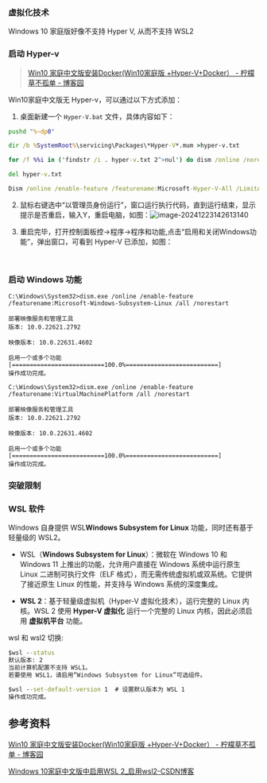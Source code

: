 ### 虚拟化技术

Windows 10 家庭版好像不支持 Hyper V, 从而不支持 WSL2



### 启动 Hyper-v

> [Win10 家庭中文版安装Docker(Win10家庭版 +Hyper-V+Docker） - 柠檬草不孤单 - 博客园](https://www.cnblogs.com/temari/p/13188168.html)

Win10家庭中文版无 Hyper-v，可以通过以下方式添加：

1. 桌面新建一个 `Hyper-V.bat` 文件，具体内容如下：

```bat
pushd "%~dp0"

dir /b %SystemRoot%\servicing\Packages\*Hyper-V*.mum >hyper-v.txt

for /f %%i in ('findstr /i . hyper-v.txt 2^>nul') do dism /online /norestart /add-package:"%SystemRoot%\servicing\Packages\%%i"

del hyper-v.txt

Dism /online /enable-feature /featurename:Microsoft-Hyper-V-All /LimitAccess /ALL
```

2. 鼠标右键选中“以管理员身份运行”，窗口运行执行代码，直到运行结束，显示提示是否重启，输入Y，重启电脑，如图：![image-20241223142613140](images/image-20241223142613140.png)

3. 重启完毕，打开控制面板控->程序->程序和功能,点击“启用和关闭Windows功能”，弹出窗口，可看到 Hyper-V 已添加，如图：

​       



### 启动 Windows 功能

```shell
C:\Windows\System32>dism.exe /online /enable-feature /featurename:Microsoft-Windows-Subsystem-Linux /all /norestart

部署映像服务和管理工具
版本: 10.0.22621.2792

映像版本: 10.0.22631.4602

启用一个或多个功能
[==========================100.0%==========================]
操作成功完成。

C:\Windows\System32>dism.exe /online /enable-feature /featurename:VirtualMachinePlatform /all /norestart

部署映像服务和管理工具
版本: 10.0.22621.2792

映像版本: 10.0.22631.4602

启用一个或多个功能
[==========================100.0%==========================]
操作成功完成。
```



### 突破限制





### WSL 软件

Windows 自身提供 WSL**Windows Subsystem for Linux** 功能，同时还有基于轻量级的 WSL2。

- WSL（**Windows Subsystem for Linux**）：微软在 Windows 10 和 Windows 11 上推出的功能，允许用户直接在 Windows 系统中运行原生 Linux 二进制可执行文件（ELF 格式），而无需传统虚拟机或双系统。它提供了接近原生 Linux 的性能，并支持与 Windows 系统的深度集成。

- **WSL 2**：基于轻量级虚拟机（Hyper-V 虚拟化技术），运行完整的 Linux 内核。WSL 2 使用 **Hyper-V 虚拟化** 运行一个完整的 Linux 内核，因此必须启用 **虚拟机平台** 功能。



wsl 和 wsl2 切换:

```cmd
$wsl --status
默认版本: 2
当前计算机配置不支持 WSL1。
若要使用 WSL1，请启用“Windows Subsystem for Linux”可选组件。

$wsl --set-default-version 1  # 设置默认版本为 WSL 1
操作成功完成。
```





## 参考资料

[Win10 家庭中文版安装Docker(Win10家庭版 +Hyper-V+Docker） - 柠檬草不孤单 - 博客园](https://www.cnblogs.com/temari/p/13188168.html)



[Windows 10家庭中文版中启用WSL 2_启用wsl2-CSDN博客](https://blog.csdn.net/weixin_44203681/article/details/114297151)

